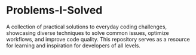 # Problems-I-Solved
A collection of practical solutions to everyday coding challenges, showcasing diverse techniques to solve common issues, optimize workflows, and improve code quality. This repository serves as a resource for learning and inspiration for developers of all levels.
